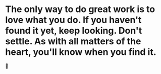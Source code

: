 # The only way to do great work is to love what you do. If you haven't found it yet, keep looking. Don't settle. As with all matters of the heart, you'll know when you find it.
🐂

<!--
**edddyguo/edddyguo** is a ✨ _special_ ✨ repository because its `README.md` (this file) appears on your GitHub profile.

Here are some ideas to get you started:

- 🔭 I’m currently working on ...
- 🌱 I’m currently learning ...
- 👯 I’m looking to collaborate on ...
- 🤔 I’m looking for help with ...
- 💬 Ask me about ...
- 📫 How to reach me: ...
- 😄 Pronouns: ...
- ⚡ Fun fact: ...
-->
